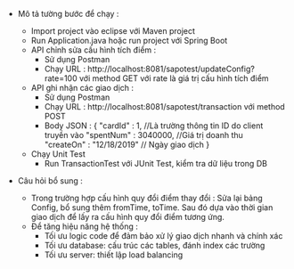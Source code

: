 * Mô tả tường bước để chạy :
  + Import project vào eclipse với Maven project
  + Run Application.java hoặc run project với Spring Boot
  + API chỉnh sửa cấu hình tích điểm :
      - Sử dụng Postman
      - Chạy URL : http://localhost:8081/sapotest/updateConfig?rate=100 với method GET với rate là giá trị cấu hình tích điểm
  + API ghi nhận các giao dịch : 
      - Sử dụng Postman
      - Chạy URL : http://localhost:8081/sapotest/transaction với method POST
      - Body JSON : {
                      	"cardId" : 1,  //Là trường thông tin ID do client truyền vào
	                      "spentNum" : 3040000,   //Giá trị doanh thu
	                      "createOn" : "12/18/2019"   // Ngày giao dịch 
                    } 
   + Chạy Unit Test
      - Run TransactionTest với JUnit Test, kiểm tra dữ liệu trong DB
     
 * Câu hỏi bổ sung :
    + Trong trường hợp cấu hình quy đổi điểm thay đổi : Sửa lại bảng Config, bổ sung thêm fromTime, toTime. Sau đó dựa vào thời gian giao       dịch để lấy ra cấu hình quy đổi điểm tương ứng.
    + Để tăng hiệu năng hệ thống : 
      - Tối ưu logic code để đảm bảo xử lý giao dịch nhanh và chính xác
      - Tối ưu database: cấu trúc các tables, đánh index các trường
      - Tối ưu server: thiết lập load balancing
